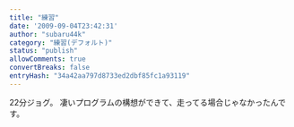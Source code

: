 ```yaml
---
title: "練習"
date: '2009-09-04T23:42:31'
author: "subaru44k"
category: "練習(デフォルト)"
status: "publish"
allowComments: true
convertBreaks: false
entryHash: "34a42aa797d8733ed2dbf85fc1a93119"
---
```

22分ジョグ。
凄いプログラムの構想ができて、走ってる場合じゃなかったんです。
